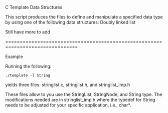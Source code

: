 C Template Data Structures

This script produces the files to define and manipulate a specified data type by using one of the following data structures:
	Doubly linked list

Still have more to add

===============================================================================

Example

Running the following:

	./template -l String

yields three files: stringlist.c, stringlist.h, and stringlist_imp.h

These files allow to you use the StringList, StringNode, and String type.  The modifications needed are in stringlist_imp.h where the typedef for String needs to be adjusted for your specific application, i.e., char*. 




